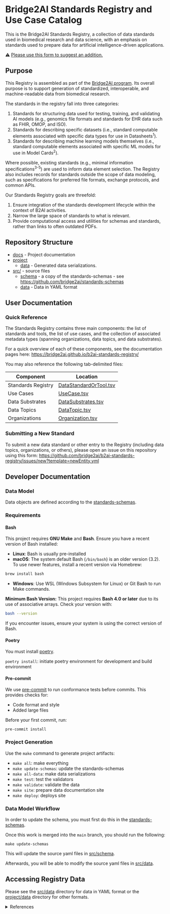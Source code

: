 # Bridge2AI Standards Registry and Use Case Catalog

This is the Bridge2AI Standards Registry, a collection of data standards used in biomedical research and data science, with an emphasis on standards used to prepare data for artificial intelligence-driven applications.

⚠ [Please use this form to suggest an addition.](https://github.com/bridge2ai/b2ai-standards-registry/issues/new?template=newEntity.yml)

## Purpose

This Registry is assembled as part of the [Bridge2AI program](https://bridge2ai.org/). Its overall purpose is to support generation of standardized, interoperable, and machine-readable data from biomedical research.

The standards in the registry fall into three categories:

1. Standards for structuring data used for testing, training, and validating AI models (e.g., genomics file formats and standards for EHR data such as FHIR, OMOP, and ISO).
2. Standards for describing specific datasets (i.e., standard computable elements associated with specific data types for use in Datasheets<sup>1</sup>).
3. Standards for describing machine learning models themselves (i.e., standard computable elements associated with specific ML models for use in Model Cards<sup>2</sup>).

Where possible, existing standards (e.g., minimal information specifications<sup>3-5</sup>) are used to inform data element selection. The Registry also includes records for standards outside the scope of data modeling, such as specifications for preferred file formats, exchange protocols, and common APIs.

Our Standards Registry goals are threefold:

1. Ensure integration of the standards development lifecycle within the context of B2AI activities.
2. Narrow the large space of standards to what is relevant.
3. Provide computational access and utilities for schemas and standards, rather than links to often outdated PDFs.

## Repository Structure

* [docs](docs/) - Project documentation
* [project](project/)
  * [data](project/data) - Generated data serializations.
* [src/](src/) - source files
  * [schema](src/schema) - a copy of the standards-schemas - see https://github.com/bridge2ai/standards-schemas
  * [data](src/data) - Data in YAML format

## User Documentation

### Quick Reference

The Standards Registry contains three main components: the list of standards and tools, the list of use cases, and the collection of associated metadata types (spanning organizations, data topics, and data substrates).

For a quick overview of each of these components, see the documentation pages here: https://bridge2ai.github.io/b2ai-standards-registry/

You may also reference the following tab-delimited files:

| Component | Location |
|-----------|----------|
| Standards Registry          | [DataStandardOrTool.tsv](project/data/DataStandardOrTool.tsv)         |
| Use Cases                   | [UseCase.tsv](project/data/UseCase.tsv)                               |
| Data Substrates             | [DataSubstrates.tsv](project/data/DataSubstrate.tsv)                  |
| Data Topics                 | [DataTopic.tsv](project/data/DataTopic.tsv)                           |
| Organizations               | [Organization.tsv](project/data/Organization.tsv)                     |

### Submitting a New Standard

To submit a new data standard or other entry to the Registry (including data topics, organizations, or others), please open an issue on this repository using this form: https://github.com/bridge2ai/b2ai-standards-registry/issues/new?template=newEntity.yml

## Developer Documentation

### Data Model

Data objects are defined according to the [standards-schemas](https://github.com/bridge2ai/standards-schemas).

### Requirements

#### Bash

This project requires **GNU Make** and **Bash**. Ensure you have a recent version of Bash installed:

* **Linux**: Bash is usually pre-installed
* **macOS**: The system default Bash (`/bin/bash`) is an older version (3.2). To use newer features, install a recent version via Homebrew:

```sh
brew install bash
```

* **Windows**: Use WSL (Windows Subsystem for Linux) or Git Bash to run Make commands.

**Minimum Bash Version:** This project requires **Bash 4.0 or later** due to its use of associative arrays. Check your version with:

```sh
bash --version
```

If you encounter issues, ensure your system is using the correct version of Bash.

#### Poetry

You must install [poetry](https://python-poetry.org/docs/#installation).

`poetry install`: initiate poetry environment for development and build environment

#### Pre-commit

We use [pre-commit](https://pre-commit.com/#usage>) to run conformance tests before
commits. This provides checks for:

* Code format and style
* Added large files

Before your first commit, run:

```shell
pre-commit install
```

### Project Generation

Use the `make` command to generate project artifacts:

* `make all`: make everything
* `make update-schemas`: update the standards-schemas
* `make all-data`: make data serializations
* `make test`: test the validators
* `make validate`: validate the data
* `make site`: prepare data documentation site
* `make deploy`: deploys site

### Data Model Workflow

In order to update the schema, you must first do this in the
[standards-schemas](https://github.com/bridge2ai/standards-schemas).

Once this work is merged into the `main` branch, you should run the following:

```shell
make update-schemas
```

This will update the source yaml files in [src/schema](./src/schema/).

Afterwards, you will be able to modify the source yaml files in [src/data](./src/data/).

## Accessing Registry Data

Please see the [src/data](src/data) directory for data in YAML format or the [project/data](project/data) directory for other formats.

<details>
<summary>References</summary>

1. Gebru T, Morgenstern J, Vecchione B, Vaughan JW, Wallach H, Daumé H III, Crawford K. Datasheets for Datasets. arXiv [cs.DB]. 2018. arxiv.org/abs/1803.09010
2. Mitchell M, Wu S, Zaldivar A, Barnes P, Vasserman L, Hutchinson B, Spitzer E, Raji ID, Gebru T. Model cards for model reporting. Proceedings of the Conference on Fairness, Accountability, and Transparency. New York, NY, USA: ACM; 2019. dl.acm.org/doi/10.1145/3287560.3287596
3. Yilmaz P, Kottmann R, Field D, Knight R, Cole JR, Amaral-Zettler L, Gilbert JA, Karsch-Mizrachi I, Johnston A, Cochrane G, Vaughan R, Hunter C, Park J, Morrison N, Rocca-Serra P, Sterk P, Arumugam M, Bailey M, Baumgartner L, Birren BW, Blaser MJ, Bonazzi V, Booth T, Bork P, Bushman FD, Buttigieg PL, Chain PSG, Charlson E, Costello EK, Huot-Creasy H, Dawyndt P, DeSantis T, Fierer N, Fuhrman JA, Gallery RE, Gevers D, Gibbs RA, San Gil I, Gonzalez A, Gordon JI, Guralnick R, Hankeln W, Highlander S, Hugenholtz P, Jansson J, Kau AL, Kelley ST, Kennedy J, Knights D, Koren O, Kuczynski J, Kyrpides N, Larsen R, Lauber CL, Legg T, Ley RE, Lozupone CA, Ludwig W, Lyons D, Maguire E, Methé BA, Meyer F, Muegge B, Nakielny S, Nelson KE, Nemergut D, Neufeld JD, Newbold LK, Oliver AE, Pace NR, Palanisamy G, Peplies J, Petrosino J, Proctor L, Pruesse E, Quast C, Raes J, Ratnasingham S, Ravel J, Relman DA, Assunta-Sansone S, Schloss PD, Schriml L, Sinha R, Smith MI, Sodergren E, Spo A, Stombaugh J, Tiedje JM, Ward DV, Weinstock GM, Wendel D, White O, Whiteley A, Wilke A, Wortman JR, Yatsunenko T, Glöckner FO. Minimum information about a marker gene sequence (MIMARKS) and minimum information about any (x) sequence (MIxS) specifications. Nat Biotechnol. 2011 May;29(5):415–420. dx.doi.org/10.1038/nbt.1823 PMCID: PMC3367316
4. Osterman TJ, Terry M, Miller RS. Improving Cancer Data Interoperability: The Promise of the Minimal Common Oncology Data Elements (mCODE) Initiative. JCO Clin Cancer Inform. 2020 Oct;4:993–1001. dx.doi.org/10.1200/CCI.20.00059 PMCID: PMC7713551
5. Ritter DI, Roychowdhury S, Roy A, Rao S, Landrum MJ, Sonkin D, Shekar M, Davis CF, Hart RK, Micheel C, Weaver M, Van Allen EM, Parsons DW, McLeod HL, Watson MS, Plon SE, Kulkarni S, Madhavan S, ClinGen Somatic Cancer Working Group. Somatic cancer variant curation and harmonization through consensus minimum variant level data. Genome Med. 2016 Nov 4;8(1):117. dx.doi.org/10.1186/s13073-016-0367-z PMCID: PMC5095986

</details>
